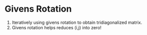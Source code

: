 # Givens Rotation
1. Iteratively using givens rotation to obtain tridiagonalized matrix.
2. Givens rotation helps reduces (i,j) into zero!